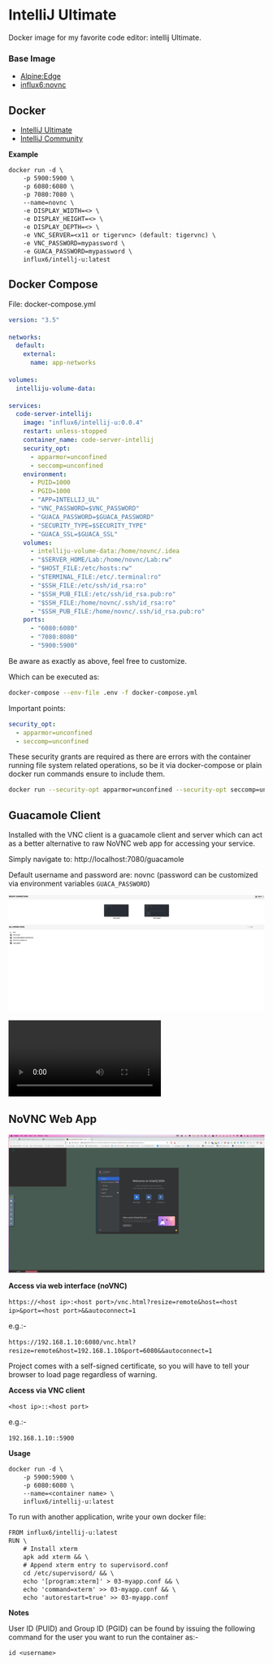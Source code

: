 # IntelliJ Ultimate
Docker image for my favorite code editor: intellij Ultimate.

### Base Image

- [Alpine:Edge](https://hub.docker.com/_/alpine)
- [influx6:novnc](https://hub.docker.com/r/influx6/novnc)

## Docker

- [IntelliJ Ultimate](https://hub.docker.com/r/influx6/intellij-u)
- [IntelliJ Community](https://hub.docker.com/r/influx6/intellij-c)

**Example**
```
docker run -d \
    -p 5900:5900 \
    -p 6080:6080 \
    -p 7080:7080 \
    --name=novnc \
    -e DISPLAY_WIDTH=<> \
    -e DISPLAY_HEIGHT=<> \
    -e DISPLAY_DEPTH=<> \
    -e VNC_SERVER=<x11 or tigervnc> (default: tigervnc) \
    -e VNC_PASSWORD=mypassword \
    -e GUACA_PASSWORD=mypassword \
    influx6/intellj-u:latest
```

## Docker Compose

File:  docker-compose.yml

```yaml
version: "3.5"

networks:
  default:
    external:
      name: app-networks

volumes:
  intelliju-volume-data:

services:
  code-server-intellij:
    image: "influx6/intellij-u:0.0.4"
    restart: unless-stopped
    container_name: code-server-intellij
    security_opt:
      - apparmor=unconfined
      - seccomp=unconfined
    environment:
      - PUID=1000
      - PGID=1000
      - "APP=INTELLIJ_UL"
      - "VNC_PASSWORD=$VNC_PASSWORD"
      - "GUACA_PASSWORD=$GUACA_PASSWORD"
      - "SECURITY_TYPE=$SECURITY_TYPE"
      - "GUACA_SSL=$GUACA_SSL"
    volumes:
      - intelliju-volume-data:/home/novnc/.idea
      - "$SERVER_HOME/Lab:/home/novnc/Lab:rw"
      - "$HOST_FILE:/etc/hosts:rw"
      - "$TERMINAL_FILE:/etc/.terminal:ro"
      - "$SSH_FILE:/etc/ssh/id_rsa:ro"
      - "$SSH_PUB_FILE:/etc/ssh/id_rsa.pub:ro"
      - "$SSH_FILE:/home/novnc/.ssh/id_rsa:ro"
      - "$SSH_PUB_FILE:/home/novnc/.ssh/id_rsa.pub:ro"
    ports:
      - "6080:6080"
      - "7080:8080"
      - "5900:5900"

```

Be aware as exactly as above, feel free to customize.

Which can be executed as:

```bash
docker-compose --env-file .env -f docker-compose.yml
```

Important points:

```yaml
security_opt:
  - apparmor=unconfined
  - seccomp=unconfined
```

These security grants are required as there are errors with the container running file system related operations, so be it via docker-compose or plain docker run commands ensure to include them.

```bash
docker run --security-opt apparmor=unconfined --security-opt seccomp=unconfined ...
```

## Guacamole Client

Installed with the VNC client is a guacamole client and server which can act as a better alternative to raw NoVNC web app for
accessing your service.

Simply navigate to: http://localhost:7080/guacamole

Default username and password are: novnc (password can be customized via environment variables `GUACA_PASSWORD`)

![img.png](img.png)

![Watch Video](./assets/guacamole-vnc-demo.mp4)

## NoVNC Web App

![IntelliJ-NoVNC](IntelliJ-NoVNC.jpeg)

**Access via web interface (noVNC)**

`https://<host ip>:<host port>/vnc.html?resize=remote&host=<host ip>&port=<host port>&&autoconnect=1`

e.g.:-

`https://192.168.1.10:6080/vnc.html?resize=remote&host=192.168.1.10&port=6080&&autoconnect=1`

Project comes with a self-signed certificate, so you will have to tell your browser to load page regardless of warning. 

**Access via VNC client**

`<host ip>::<host port>`

e.g.:-

`192.168.1.10::5900`

**Usage**
```
docker run -d \
    -p 5900:5900 \
    -p 6080:6080 \
    --name=<container name> \
    influx6/intellij-u:latest
```

To run with another application, write your own docker file:

```docker-file
FROM influx6/intellij-u:latest
RUN \
    # Install xterm
    apk add xterm && \
    # Append xterm entry to supervisord.conf
    cd /etc/supervisord/ && \
    echo '[program:xterm]' > 03-myapp.conf && \
    echo 'command=xterm' >> 03-myapp.conf && \
    echo 'autorestart=true' >> 03-myapp.conf
```


**Notes**

User ID (PUID) and Group ID (PGID) can be found by issuing the following command for the user you want to run the container as:-

```
id <username>
```